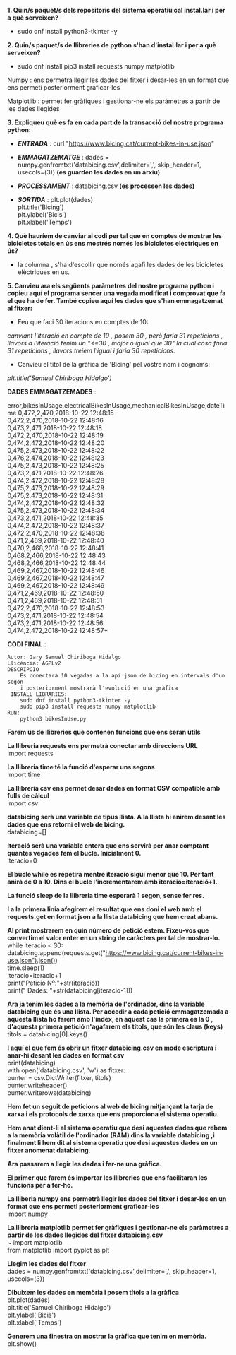 **1. Quin/s paquet/s dels repositoris del sistema operatiu cal instal.lar i per a què serveixen?**

- sudo dnf install python3-tkinter -y

**2. Quin/s paquet/s de llibreries de python s'han d'instal.lar i per a què serveixen?**

- sudo dnf install pip3 install requests numpy matplotlib

Numpy : ens permetrà llegir les dades del fitxer i desar-les en un format que ens permeti posteriorment graficar-les

Matplotlib : permet fer gràfiques i gestionar-ne els paràmetres a partir de les dades llegides

**3. Expliqueu què es fa en cada part de la transacció del nostre programa python:**

- **_ENTRADA_** : curl "https://www.bicing.cat/current-bikes-in-use.json"

- **_EMMAGATZEMATGE_** : dades = numpy.genfromtxt('databicing.csv',delimiter=',', skip_header=1, usecols=(3)) **(es guarden les dades en un arxiu)**

- **_PROCESSAMENT_** : databicing.csv	**(es processen les dades)**

- **_SORTIDA_** : plt.plot(dades)  	
		  plt.title('Bicing')    
		  plt.ylabel('Bicis')  
		  plt.xlabel('Temps')  


**4. Què hauríem de canviar al codi per tal que en comptes de mostrar les bicicletes totals en ús ens mostrés només les bicicletes elèctriques en ús?**

- la columna , s'ha d'escollir que només agafi les dades de les bicicletes elèctriques en us.

**5. Canvieu ara els següents paràmetres del nostre programa python i copieu aquí el programa sencer una vegada modificat i comprovat que fa el que ha de fer. També copieu aquí les dades que s'han emmagatzemat al fitxer:**

- Feu que faci 30 iteracions en comptes de 10: 

*canviant l'iteració en compte de 10 , posem 30 , però faria 31 repeticions , llavors a l'iteració tenim un "<=30 , major o igual que 30" la cual cosa faria 31 repeticions , llavors treiem l'igual i faria 30 repeticions.*

- Canvieu el títol de la gràfica de 'Bicing' pel vostre nom i cognoms:

*plt.title('Samuel Chiriboga Hidalgo')*


**DADES EMMAGATZEMADES** : 

error,bikesInUsage,electricalBikesInUsage,mechanicalBikesInUsage,dateTime
0,472,2,470,2018-10-22 12:48:15  
0,472,2,470,2018-10-22 12:48:16  
0,473,2,471,2018-10-22 12:48:18  
0,472,2,470,2018-10-22 12:48:19  
0,474,2,472,2018-10-22 12:48:20  
0,475,2,473,2018-10-22 12:48:22  
0,476,2,474,2018-10-22 12:48:23  
0,475,2,473,2018-10-22 12:48:25  
0,473,2,471,2018-10-22 12:48:26  
0,474,2,472,2018-10-22 12:48:28  
0,475,2,473,2018-10-22 12:48:29  
0,475,2,473,2018-10-22 12:48:31  
0,474,2,472,2018-10-22 12:48:32  
0,475,2,473,2018-10-22 12:48:34  
0,473,2,471,2018-10-22 12:48:35  
0,474,2,472,2018-10-22 12:48:37  
0,472,2,470,2018-10-22 12:48:38  
0,471,2,469,2018-10-22 12:48:40  
0,470,2,468,2018-10-22 12:48:41  
0,468,2,466,2018-10-22 12:48:43  
0,468,2,466,2018-10-22 12:48:44  
0,469,2,467,2018-10-22 12:48:46  
0,469,2,467,2018-10-22 12:48:47  
0,469,2,467,2018-10-22 12:48:49  
0,471,2,469,2018-10-22 12:48:50  
0,471,2,469,2018-10-22 12:48:51  
0,472,2,470,2018-10-22 12:48:53  
0,473,2,471,2018-10-22 12:48:54  
0,473,2,471,2018-10-22 12:48:56  
0,474,2,472,2018-10-22 12:48:57+  


**CODI FINAL** : 


 	Autor: Gary Samuel Chiriboga Hidalgo  				 
 	Llicència: AGPLv2                                                          
 	DESCRIPCIO                                                                 
 	 	Es conectarà 10 vegadas a la api json de bicing en intervals d'un segon 
 	 	i posteriorment mostrarà l'evolució en una gràfica                       
	 INSTALL LIBRARIES:                                                       
 		sudo dnf install python3-tkinter -y                                      
   		sudo pip3 install requests numpy matplotlib                              
	RUN:									      
 	 	python3 bikesInUse.py                                                    



**Farem ús de llibreries que contenen funcions que ens seran útils**  
	 
**La llibreria requests ens permetrà conectar amb direccions URL**  
	import requests
	
**La llibreria time té la funció d'esperar uns segons**  
	import time
	
**La llibreria csv ens permet desar dades en format CSV compatible amb fulls de càlcul**  
	import csv
	
**databicing serà una variable de tipus llista. A la llista hi anirem desant les dades que ens retorni el web de bicing.**  
	databicing=[]
	
**iteració serà una variable entera que ens servirà per anar comptant quantes vegades fem el bucle. Inicialment 0.**  
	iteracio=0
	
**El bucle while es repetirà mentre iteracio sigui menor que 10. Per tant anirà de 0 a 10. Dins el bucle l'incrementarem amb iteracio=iteració+1.**  
	
**La funció sleep de la llibreria time esperarà 1 segon, sense fer res.**  
	
**I a la primera linia afegirem el resultat que ens doni el web amb el requests.get en format json a la llista databicing que hem creat abans.**  
	
**Al print mostrarem en quin número de petició estem. Fixeu-vos que convertim el valor enter en un string de caràcters per tal de mostrar-lo.**    
	while iteracio < 30:  
		databicing.append(requests.get("https://www.bicing.cat/current-bikes-in-use.json").json())  
		time.sleep(1)  
		iteracio=iteracio+1  
		print("Petició Nº:"+str(iteracio))  
		print("  Dades: "+str(databicing[iteracio-1]))  
	
**Ara ja tenim les dades a la memòria de l'ordinador, dins la variable databicing que és una llista. Per accedir a cada petició emmagatzemada a aquesta llista ho farem amb l'índex, en aquest cas la primera és la 0 , d'aquesta primera petició n'agafarem els títols, que són les claus (keys)**  
	titols = databicing[0].keys()

**I aquí el que fem és obrir un fitxer databicing.csv en mode escriptura i anar-hi desant les dades en format csv**  
	print(databicing)  
	with open('databicing.csv', 'w') as fitxer:  
    	punter = csv.DictWriter(fitxer, titols)  
    	punter.writeheader()  
    	punter.writerows(databicing)  

**Hem fet un seguit de peticions al web de bicing mitjançant la tarja de xarxa i els protocols de xarxa que ens proporciona el sistema operatiu.**  

**Hem anat dient-li al sistema operatiu que desi aquestes dades que rebem a la memòria volàtil de l'ordinador (RAM) dins la variable databicing ,i finalment li hem dit al sistema operatiu que desi aquestes dades en un fitxer anomenat databicing.**  
	
**Ara passarem a llegir les dades i fer-ne una gràfica.**  
	
**El primer que farem és importar les llibreries que ens facilitaran les funcions per a fer-ho.**  

**La lliberia numpy ens permetrà llegir les dades del fitxer i desar-les en un format que ens permeti posteriorment graficar-les**  
	import numpy
	
**La llibreria matplotlib permet fer gràfiques i gestionar-ne els paràmetres a partir de les dades llegides del fitxer databicing.csv**  
	~ import matplotlib  
	from matplotlib import pyplot as plt  
	
**Llegim les dades del fitxer**  
	dades = numpy.genfromtxt('databicing.csv',delimiter=',', skip_header=1, usecols=(3))  
	
**Dibuixem les dades en memòria i posem títols a la gràfica**  
		plt.plot(dades)  
		plt.title('Samuel Chiriboga Hidalgo')  
		plt.ylabel('Bicis')  
		plt.xlabel('Temps')  
	
**Generem una finestra on mostrar la gràfica que tenim en memòria.**  
		plt.show()
	
	
	
